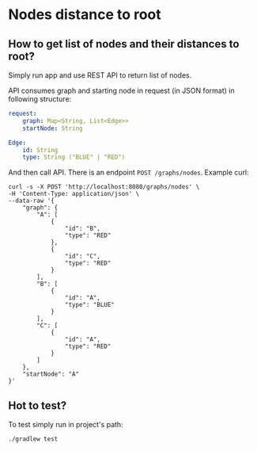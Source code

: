 # Nodes distance to root

## How to get list of nodes and their distances to root?
Simply run app and use REST API to return list of nodes.

API consumes graph and starting node in request (in JSON format) in following structure:

```yaml
request:
    graph: Map<String, List<Edge>>
    startNode: String

Edge:
    id: String
    type: String ("BLUE" | "RED")
```

And then call API. There is an endpoint `POST /graphs/nodes`. Example curl:
```shell
curl -s -X POST 'http://localhost:8080/graphs/nodes' \
-H 'Content-Type: application/json' \
--data-raw '{
    "graph": {
        "A": [
            {
                "id": "B",
                "type": "RED"
            },
            {
                "id": "C",
                "type": "RED"
            }
        ],
        "B": [
            {
                "id": "A",
                "type": "BLUE"
            }
        ],
        "C": [
            {
                "id": "A",
                "type": "RED"
            }
        ]
    },
    "startNode": "A"
}'
```

## Hot to test?
To test simply run in project's path: 
```shell
./gradlew test
```
